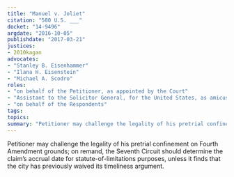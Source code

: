 ```yaml
---
title: "Manuel v. Joliet"
citation: "580 U.S. ___"
docket: "14-9496"
argdate: "2016-10-05"
publishdate: "2017-03-21"
justices:
- 2010kagan
advocates:
- "Stanley B. Eisenhammer"
- "Ilana H. Eisenstein"
- "Michael A. Scodro"
roles:
- "on behalf of the Petitioner, as appointed by the Court"
- "Assistant to the Solicitor General, for the United States, as amicus curiae, supporting the Petitioner"
- "on behalf of the Respondents"
tags:
topics:
summary: "Petitioner may challenge the legality of his pretrial confinement on Fourth Amendment grounds; on remand, the Seventh Circuit should determine the claim’s accrual date for statute-of-limitations purposes, unless it finds that the city has previously waived its timeliness argument."
---
```

Petitioner may challenge the legality of his pretrial confinement on Fourth Amendment grounds; on remand, the Seventh Circuit should determine the claim’s accrual date for statute-of-limitations purposes, unless it finds that the city has previously waived its timeliness argument.

